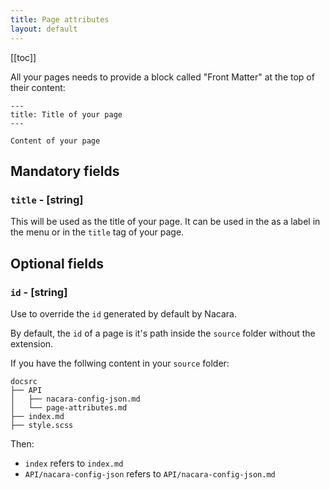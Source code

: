 ```yaml
---
title: Page attributes
layout: default
---
```


[[toc]]

All your pages needs to provide a block called "Front Matter" at the top of their content:

```
---
title: Title of your page
---

Content of your page
```

## Mandatory fields

### `title` - [string]

This will be used as the title of your page. It can be used in the as a label in the menu or in the `title` tag of your page.

## Optional fields

### `id` - [string]

Use to override the `id` generated by default by Nacara.

By default, the `id` of a page is it's path inside the `source` folder without the extension.

If you have the follwing content in your `source` folder:

```
docsrc
├── API
│   ├── nacara-config-json.md
│   └── page-attributes.md
├── index.md
├── style.scss
```

Then:

- `index` refers to `index.md`
- `API/nacara-config-json` refers to `API/nacara-config-json.md`
